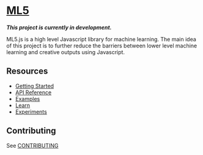 # [ML5](https://itpnyu.github.io/ml5/)

**_This project is currently in development._**

ML5.js is a high level Javascript library for machine learning. The main idea of this project is to further reduce the barriers between lower level machine learning and creative outputs using Javascript.

## Resources

- [Getting Started](https://itpnyu.github.io/ml5/docs/getting-started.html)
- [API Reference](https://itpnyu.github.io/ml5/docs/imagenet.html)
- [Examples](https://itpnyu.github.io/ml5/docs/simple-image-classification-example.html)
- [Learn](https://itpnyu.github.io/ml5/docs/glossary-statistics.html)
- [Experiments](https://itpnyu.github.io/ml5/en/experiments.html)

## Contributing

See [CONTRIBUTING](CONTRIBUTING.md)








